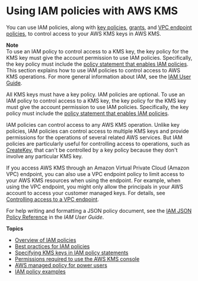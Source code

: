# Using IAM policies with AWS KMS<a name="iam-policies"></a>

You can use IAM policies, along with [key policies](key-policies.md), [grants](grants.md), and [VPC endpoint policies](kms-vpc-endpoint.md#vpce-policy), to control access to your AWS KMS keys in AWS KMS\. 

**Note**  
To use an IAM policy to control access to a KMS key, the key policy for the KMS key must give the account permission to use IAM policies\. Specifically, the key policy must include the [policy statement that enables IAM policies](key-policy-default.md#key-policy-default-allow-root-enable-iam)\.  
This section explains how to use IAM policies to control access to AWS KMS operations\. For more general information about IAM, see the [IAM User Guide](https://docs.aws.amazon.com/IAM/latest/UserGuide/)\.

All KMS keys must have a key policy\. IAM policies are optional\. To use an IAM policy to control access to a KMS key, the key policy for the KMS key must give the account permission to use IAM policies\. Specifically, the key policy must include the [policy statement that enables IAM policies](key-policy-default.md#key-policy-default-allow-root-enable-iam)\.

IAM policies can control access to any AWS KMS operation\. Unlike key policies, IAM policies can control access to multiple KMS keys and provide permissions for the operations of several related AWS services\. But IAM policies are particularly useful for controlling access to operations, such as [CreateKey](https://docs.aws.amazon.com/kms/latest/APIReference/API_CreateKey.html), that can't be controlled by a key policy because they don't involve any particular KMS key\.

If you access AWS KMS through an Amazon Virtual Private Cloud \(Amazon VPC\) endpoint, you can also use a VPC endpoint policy to limit access to your AWS KMS resources when using the endpoint\. For example, when using the VPC endpoint, you might only allow the principals in your AWS account to access your customer managed keys\. For details, see [Controlling access to a VPC endpoint](kms-vpc-endpoint.md#vpce-policy)\.

For help writing and formatting a JSON policy document, see the [IAM JSON Policy Reference](https://docs.aws.amazon.com/IAM/latest/UserGuide/reference_policies.html) in the *IAM User Guide*\.

**Topics**
+ [Overview of IAM policies](iam-policies-overview.md)
+ [Best practices for IAM policies](iam-policies-best-practices.md)
+ [Specifying KMS keys in IAM policy statements](cmks-in-iam-policies.md)
+ [Permissions required to use the AWS KMS console](console-permissions.md)
+ [AWS managed policy for power users](aws-managed-policies.md)
+ [IAM policy examples](customer-managed-policies.md)